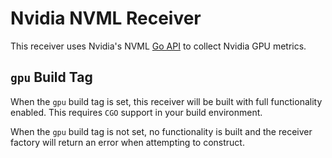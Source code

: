 # Nvidia NVML Receiver

This receiver uses Nvidia's NVML [Go API](https://github.com/NVIDIA/go-nvml) to collect Nvidia GPU metrics.

## `gpu` Build Tag

When the `gpu` build tag is set, this receiver will be built with full functionality enabled. This requires `CGO` support in your build environment.

When the `gpu` build tag is not set, no functionality is built and the receiver factory will return an error when attempting to construct.
